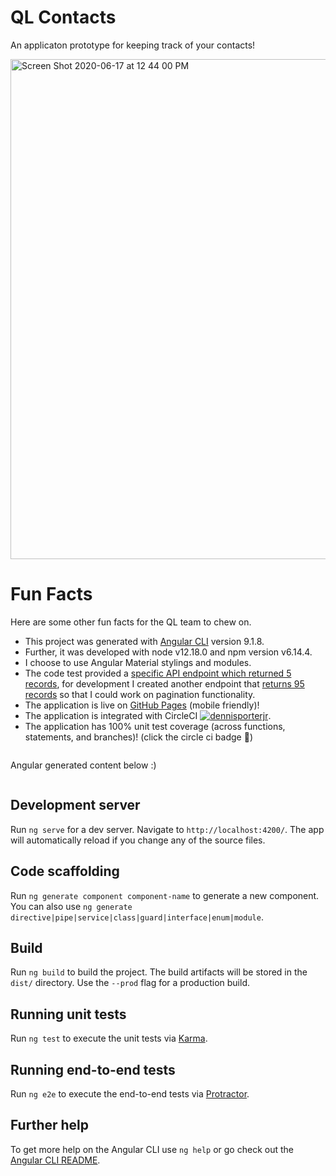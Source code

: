 # QL Contacts

An applicaton prototype for keeping track of your contacts!

<img width="800" alt="Screen Shot 2020-06-17 at 12 44 00 PM" src="https://user-images.githubusercontent.com/1278529/84925696-4bb6a500-b098-11ea-8241-03714c98cab7.png">

# Fun Facts

Here are some other fun facts for the QL team to chew on.

- This project was generated with [Angular CLI](https://github.com/angular/angular-cli) version 9.1.8.
- Further, it was developed with node v12.18.0 and npm version v6.14.4.
- I choose to use Angular Material stylings and modules.
- The code test provided a [specific API endpoint which returned 5 records](https://github.com/dennisporterjr/ql-contacts/blob/master/src/app/services/environment/environment.service.ts#L7), for development I created another endpoint that [returns 95 records](https://demo4924906.mockable.io/contact) so that I could work on pagination functionality.
- The application is live on [GitHub Pages](https://dennisporterjr.github.io/ql-contacts/) (mobile friendly)!
- The application is integrated with CircleCI [![dennisporterjr](https://circleci.com/gh/dennisporterjr/ql-contacts.svg?style=svg)](https://circleci.com/gh/dennisporterjr/ql-contacts).
- The application has 100% unit test coverage (across functions, statements, and branches)! (click the circle ci badge 🙂)



~~~~~~~~~~~~~~~~~~~~~~~~~~~~~~~~~~~~~~~~~~~~~~~~~~~~~~~~~~~~~~~~~~~~~~~~~~~~~~~~~~~~~~~~~~~~~~~~~~~~~~~~~~~~~~~~
~~~~~~~~~~~~~~~~~~~~~~~~~~~~~~~~~~~~~~~~~~~~~~~~~~~~~~~~~~~~~~~~~~~~~~~~~~~~~~~~~~~~~~~~~~~~~~~~~~~~~~~~~~~~~~~~
Angular generated content below :)
~~~~~~~~~~~~~~~~~~~~~~~~~~~~~~~~~~~~~~~~~~~~~~~~~~~~~~~~~~~~~~~~~~~~~~~~~~~~~~~~~~~~~~~~~~~~~~~~~~~~~~~~~~~~~~~~
~~~~~~~~~~~~~~~~~~~~~~~~~~~~~~~~~~~~~~~~~~~~~~~~~~~~~~~~~~~~~~~~~~~~~~~~~~~~~~~~~~~~~~~~~~~~~~~~~~~~~~~~~~~~~~~~

## Development server

Run `ng serve` for a dev server. Navigate to `http://localhost:4200/`. The app will automatically reload if you change any of the source files.

## Code scaffolding

Run `ng generate component component-name` to generate a new component. You can also use `ng generate directive|pipe|service|class|guard|interface|enum|module`.

## Build

Run `ng build` to build the project. The build artifacts will be stored in the `dist/` directory. Use the `--prod` flag for a production build.

## Running unit tests

Run `ng test` to execute the unit tests via [Karma](https://karma-runner.github.io).

## Running end-to-end tests

Run `ng e2e` to execute the end-to-end tests via [Protractor](http://www.protractortest.org/).

## Further help

To get more help on the Angular CLI use `ng help` or go check out the [Angular CLI README](https://github.com/angular/angular-cli/blob/master/README.md).
